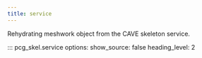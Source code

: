 ```yaml
---
title: service
---
```


Rehydrating meshwork object from the CAVE skeleton service.

::: pcg_skel.service
    options:
        show_source: false
        heading_level: 2
